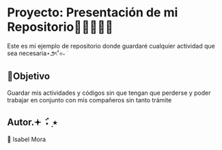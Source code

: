 # Proyecto: Presentación de mi Repositorio🌸🦄🌷🪼🌺

Este es mi ejemplo de repositorio donde guardaré cualquier actividad que sea necesaria⋆౨ৎ˚⟡˖ ࣪

## 🐝Objetivo

Guardar mis actividades y códigos sin que tengan que perderse y poder trabajar en conjunto con mis compañeros sin tanto trámite

## Autor.𖥔 ݁ ˖๋ ࣭ ⭑

📌 Isabel Mora
